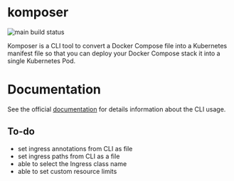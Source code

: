 # komposer

![main build status](https://github.com/expobrain/komposer/actions/workflows/main.yml/badge.svg?branch=main)

Komposer is a CLI tool to convert a Docker Compose file into a Kubernetes manifest file so that you can deploy your Docker Compose stack it into a single Kubernetes Pod.

# Documentation

See the official [documentation](https://expobrain.github.io/komposer/) for details information about the CLI usage.

## To-do

- set ingress annotations from CLI as file
- set ingress paths from CLI as a file
- able to select the Ingress class name
- able to set custom resource limits

